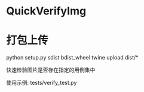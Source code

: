 # QuickVerifyImg

# 打包上传
python setup.py sdist bdist_wheel
twine upload dist/*

快速检验图片是否存在指定的用例集中

使用示例: tests/verify_test.py